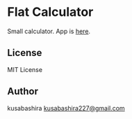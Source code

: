 Flat Calculator
===============

Small calculator.
App is [here](http://kusabashira.github.io/flat-calculator/).

License
-------

MIT License

Author
------

kusabashira <kusabashira227@gmail.com>
